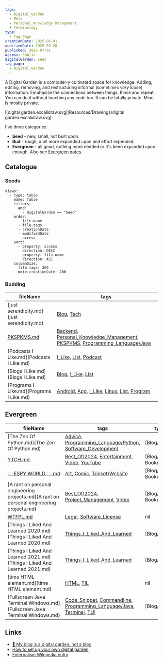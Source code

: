 ```yaml
---
tags:
  - Digital_Garden
  - Meta
  - Personal_Knowledge_Management
  - Terminology
type:
  - Tag_Page
creationDate: 2025-06-01
modifiedDate: 2025-09-20
published: 2025-07-01
access: Public
digitalGarden: Seed
tag_page:
  - Digital_Garden
---
```


A Digital Garden is a computer-y cultivated space for knowledge. Adding, editing, removing, and restructuring informal (sometimes *very* loose) information. Emphasise the connections between things. Rinse and repeat. You can do it without touching any code too. It can be totally private. Mine is mostly private.

![digital garden.excalidraw.svg](Resources/Drawings/digital garden.excalidraw.svg)

I've three categories:

- **Seed** - new, small, not built upon.
- **Bud** - rough, a bit more expanded upon and effort expended.
- **Evergreen** - all good, nothing more needed or it's been expanded upon enough. Also see [Evergreen notes](https://notes.andymatuschak.org/z5E5QawiXCMbtNtupvxeoEX).

## Catalogue

### Seeds

```base
views:
  - type: table
    name: Table
    filters:
      and:
        - digitalGarden == "Seed"
    order:
      - file.name
      - file.tags
      - creationDate
      - modifiedDate
      - access
    sort:
      - property: access
        direction: DESC
      - property: file.name
        direction: ASC
    columnSize:
      file.tags: 360
      note.creationDate: 200

```

### Budding

| fileName | tags |
|---|---|
| [just serendipity.md](just serendipity.md) | [Blog](/tags/Blog.html), [Tech](/tags/Tech.html) |
| [PKSPKMS.md](PKSPKMS.md) | [Backend](/tags/Backend.html), [Personal_Knowledge_Management](/tags/Personal_Knowledge_Management.html), [PKSPKMS](/tags/PKSPKMS.html), [Programming_Language/Java](/tags/Programming_Language/Java.html) |
| [Podcasts I Like.md](Podcasts I Like.md) | [I_Like](/tags/I_Like.html), [List](/tags/List.html), [Podcast](/tags/Podcast.html) |
| [Blogs I Like.md](Blogs I Like.md) | [Blog](/tags/Blog.html), [I_Like](/tags/I_Like.html), [List](/tags/List.html) |
| [Programs I Like.md](Programs I Like.md) | [Android](/tags/Android.html), [App](/tags/App.html), [I_Like](/tags/I_Like.html), [Linux](/tags/Linux.html), [List](/tags/List.html), [Program](/tags/Program.html) |


## Evergreen

| fileName | tags | type |
|---|---|---|
| [The Zen Of Python.md](The Zen Of Python.md) | [Advice](/tags/Advice.html), [Programming_Language/Python](/tags/Programming_Language/Python.html), [Software_Development](/tags/Software_Development.html) | [Blog/Quote] |
| [YTCH.md](YTCH.md) | [Best_Of/2024](/tags/Best_Of/2024.html), [Entertainment](/tags/Entertainment.html), [Video](/tags/Video.html), [YouTube](/tags/YouTube.html) | [Blog/Link, Bookmark] |
| [==ESPY.WORLD==.md](==ESPY.WORLD==.md) | [Art](/tags/Art.html), [Comic](/tags/Comic.html), [Trinket/Website](/tags/Trinket/Website.html) | [Blog/Link, Bookmark] |
| [A rant on personal engineering projects.md](A rant on personal engineering projects.md) | [Best_Of/2024](/tags/Best_Of/2024.html), [Project_Management](/tags/Project_Management.html), [Video](/tags/Video.html) | [Blog/Link, Bookmark] |
| [WTFPL.md](WTFPL.md) | [Legal](/tags/Legal.html), [Software_License](/tags/Software_License.html) | nil |
| [Things I Liked And Learned 2020.md](Things I Liked And Learned 2020.md) | [Things_I_Liked_And_Learned](/tags/Things_I_Liked_And_Learned.html) | [Blog/Post] |
| [Things I Liked And Learned 2021.md](Things I Liked And Learned 2021.md) | [Things_I_Liked_And_Learned](/tags/Things_I_Liked_And_Learned.html) | [Blog/Post] |
| [time HTML element.md](time HTML element.md) | [HTML](/tags/HTML.html), [TIL](/tags/TIL.html) | nil |
| [Fullscreen Java Terminal Windows.md](Fullscreen Java Terminal Windows.md) | [Code_Snippet](/tags/Code_Snippet.html), [Commandline](/tags/Commandline.html), [Programming_Language/Java](/tags/Programming_Language/Java.html), [Terminal](/tags/Terminal.html), [TUI](/tags/TUI.html) | [Blog/Post] |


## Links

- [🌱 My blog is a digital garden, not a blog](https://joelhooks.com/digital-garden)
- [How to set up your own digital garden](https://nesslabs.com/digital-garden-set-up)
- [Externalism Wikipedia entry](https://en.wikipedia.org/wiki/Externalism)
